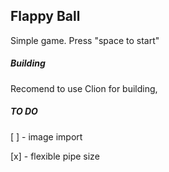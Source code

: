 ## Flappy Ball

Simple game. Press "space to start"

##### Building

Recomend to use Clion for building,

##### TO DO
[ ] - image import

[x] - flexible pipe size 
